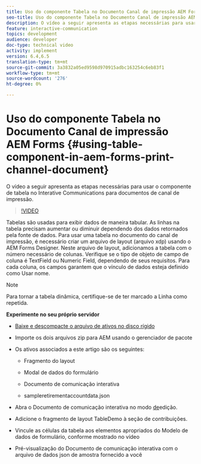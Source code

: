 ```yaml
---
title: Uso do componente Tabela no Documento Canal de impressão AEM Forms
seo-title: Uso do componente Tabela no Documento Canal de impressão AEM Forms
description: O vídeo a seguir apresenta as etapas necessárias para usar o componente de tabela no Interative Communications para documentos de canal de impressão.
feature: interactive-communication
topics: development
audience: developer
doc-type: technical video
activity: implement
version: 6.4,6.5
translation-type: tm+mt
source-git-commit: 3a3832a05ed9598d970915adbc163254c6eb83f1
workflow-type: tm+mt
source-wordcount: '276'
ht-degree: 0%

---
```



# Uso do componente Tabela no Documento Canal de impressão AEM Forms {#using-table-component-in-aem-forms-print-channel-document}

O vídeo a seguir apresenta as etapas necessárias para usar o componente de tabela no Interative Communications para documentos de canal de impressão.

>[!VIDEO](https://video.tv.adobe.com/v/27769?quality=9&learn=on)

Tabelas são usadas para exibir dados de maneira tabular. As linhas na tabela precisam aumentar ou diminuir dependendo dos dados retornados pela fonte de dados. Para usar uma tabela no documento do canal de impressão, é necessário criar um arquivo de layout (arquivo xdp) usando o AEM Forms Designer. Neste arquivo de layout, adicionamos a tabela com o número necessário de colunas. Verifique se o tipo de objeto de campo de coluna é TextField ou Numeric Field, dependendo de seus requisitos. Para cada coluna, os campos garantem que o vínculo de dados esteja definido como Usar nome.

>[!NOTE]
>
>Para tornar a tabela dinâmica, certifique-se de ter marcado a Linha como repetida.

**Experimente no seu próprio servidor**

* [Baixe e descompacte o arquivo de ativos no disco rígido](assets/usingtablesinprintchannel.zip)

* Importe os dois arquivos zip para AEM usando o gerenciador de pacote

* Os ativos associados a este artigo são os seguintes:

   * Fragmento do layout

   * Modal de dados do formulário

   * Documento de comunicação interativa
   * sampleretirementaccountdata.json

* Abra o Documento de comunicação interativa no modo [de](http://localhost:4502/editor.html/content/forms/af/401kstatement/tablesinprintdocument/channels/print.html)edição.

* Adicione o fragmento de layout TableDemo à seção de contribuições.
* Vincule as células da tabela aos elementos apropriados do Modelo de dados de formulário, conforme mostrado no vídeo

* Pré-visualização do Documento de comunicação interativa com o arquivo de dados json de amostra fornecido a você

